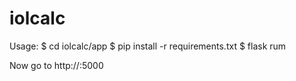 # iolcalc
Usage:
    $ cd iolcalc/app
    $ pip install -r requirements.txt
    $ flask rum

Now go to http://<Server IP>:5000
